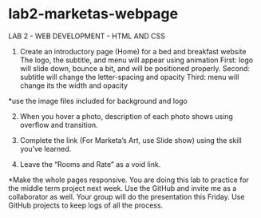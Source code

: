 # lab2-marketas-webpage

LAB 2 - WEB DEVELOPMENT - HTML AND CSS

1. Create an introductory page (Home) for a bed and breakfast website
The logo, the subtitle, and menu will appear using animation
First: logo will slide down, bounce a bit, and will be positioned properly.
Second: subtitle will change the letter-spacing and opacity
Third: menu will change its the width and opacity

*use the image files included for background and logo

2. When you hover a photo, description of each photo shows
using overflow and transition.

3. Complete the link (For Marketa’s Art, use Slide show) using the skill you’ve learned.

4. Leave the “Rooms and Rate” as a void link.

*Make the whole pages responsive. You are doing this lab to practice for the
middle term project next week. Use the GitHub and invite me as a
collaborator as well. Your group will do the presentation this Friday. Use
GitHub projects to keep logs of all the process.
